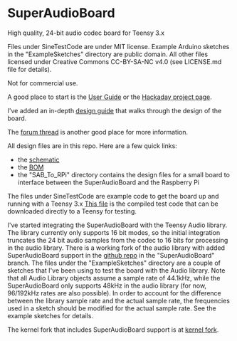 # SuperAudioBoard
High quality, 24-bit audio codec board for Teensy 3.x

Files under SineTestCode are under MIT license.
Example Arduino sketches in the "ExampleSketches" directory are public domain.
All other files licensed under Creative Commons CC-BY-SA-NC v4.0 (see LICENSE.md file for details).

Not for commercial use.

A good place to start is the [User Guide](https://github.com/whollender/SuperAudioBoard/blob/master/SuperAudioBoardUserGuide.pdf) or the [Hackaday project page](https://hackaday.io/project/5912-teensy-super-audio-board).

I've added an in-depth [design guide](https://github.com/whollender/SuperAudioBoard/blob/master/SuperAudioBoardDesignGuide.pdf) that walks through the design of the board. 

The [forum thread](https://forum.pjrc.com/threads/27215-24-bit-audio-boards) is another good place for more information.

All design files are in this repo.  Here are a few quick links:
* the [schematic](https://github.com/whollender/SuperAudioBoard/blob/master/SuperAudioBoard_Schematic.pdf)
* the [BOM](https://github.com/whollender/SuperAudioBoard/blob/master/SuperAudioBoard_BOM.csv)
* the "SAB_To_RPi" directory contains the design files for a small board to interface between the SuperAudioBoard and the Raspberry Pi


The files under SineTestCode are example code to get the board up and running with a Teensy 3.x
[This file](https://github.com/whollender/SuperAudioBoard/blob/master/sine_test.hex) is the compiled test code that can be downloaded directly to a Teensy for testing.

I've started integrating the SuperAudioBoard with the Teensy Audio library.  The library currently only supports 16 bit modes, so the initial integration truncates the 24 bit audio samples from the codec to 16 bits for processing in the audio library.
There is a working fork of the audio library with added SuperAudioBoard support in the [github repo](https://github.com/whollender/Audio) in the "SuperAudioBoard" branch.
The files under the "ExampleSketches" directory are a couple of sketches that I've been using to test the board with the Audio library.
Note that all Audio Library objects assume a sample rate of 44.1kHz, while the SuperAudioBoard only supports 48kHz in the audio library (for now, 96/192kHz rates are also possible).  In order to account for the difference between the library sample rate and the actual sample rate, the frequencies used in a sketch should be modified for the actual sample rate.  See the example sketches for details.

The kernel fork that includes SuperAudioBoard support is at [kernel fork](https://github.com/whollender/linux).
